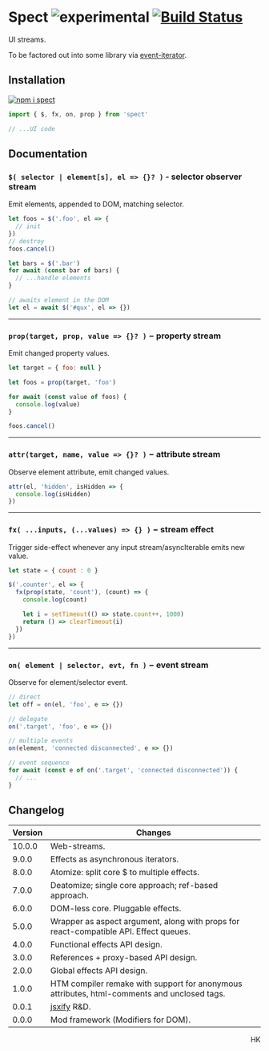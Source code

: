 # Spect ![experimental](https://img.shields.io/badge/stability-experimental-yellow) [![Build Status](https://travis-ci.org/spectjs/spect.svg?branch=master)](https://travis-ci.org/spectjs/spect)

UI streams.

To be factored out into some library via [event-iterator](https://www.npmjs.com/package/event-iterator).


<!-- Incorporates  [aspect-oriented programming](https://en.wikipedia.org/wiki/Aspect-oriented_programming), FRP and streams. -->

<!-- #### 🎡 Concept

_Spect_ introduces _reactive functional effects_ with domain accessors to declare dependencies: `$`, `attr`, `html`, `css`, `state`, `data`, `prop`, `on` etc. Less words, more business: -->

<!-- #### 🏛️ Principles

1. Expressivity.
2. No bundling.
3. HTML first.
3. Organic hydration.
5. Max utility, min presentation. -->

<!-- Spect is build with a set of modern practices in mind (proxies, symbols, tagged strings, virtual dom, incremental dom, htm, custom elements, hooks, observers, tuples, frp). It grounds on API design research, experiments and proofs. Current API is 4th iteration. -->

<!--
Conceptually, app is a set of _reactions_ to changes in some _domain_.

_Reaction_ may have various side-_effects_, like changing html, css, page title, sound volume, displaying dialog etc. _React_ components provide main html side-effect per component, to provide other side-effects, the mechanism of hooks is introduced. In _jQuery_, any element may have an effect on any other element, but lack of component composition is 🍝.

_State_ can be any structure, representing some domain. In web, main domains are - data storage and DOM tree (besides navigation, web-audio, localstorage, webgl etc.). Reactions can be triggered by changes in these domains.

`$` function wraps any group of DOM nodes, providing connections to different domains - html, css, navigation, storage, events etc. The `fx` method serves as aspect for group, it works as `useEffect` merged with component renderer (component renderer conceptually _is_ effect too).

Other approaches include:

* Decomposition algorithm, aspects (CSS is aspect).
* streamlined html (fragment is container, attributes reflect domains, tagname is main domain indicator, children are implicit prop of syntax).
* streamlined effects (global is effect holder, effect scope is indicated in ref, effect corresponds to domain).
* streamlined subscription (autosubscribe to domain by reading it, sources of rerendering(target, subscriptions, direct gate call), soft/hard effects).
* optimization API equation (contextual effects → effect constructors → hooks namespace → html wrappers → events middleware).
* streamlined updates (batch updates after fx tick, clean up required diffs).
* streamlized html (orig holder, vdom, attaching fx, API, carrying over DOM nodes)
-->


<!-- ```js
import { $, fx, html, attr, local, route } from 'spect'
import { t, useLocale } from 'ttag'

// main app
$('#app', el => {
  // loading data when location changes
  route('users/:id', async ({ id }) => {
    el.setAttribute('loading', true)
    localStorage.user = await fetch`./api/user/${ id }`
    el.setAttribute('loading', false)
  })

  // rerender when local storage or loading changes
  fx(local('user'), attr(el, 'loading'), (user, loading) => {
    html`<${el}.preloadable>
      <p.i18n>${ loading ? `Hello, ${ user.name }!` : `Thanks for patience...` }</p>
    </>`
  })
}

// preloader aspect stream
$('.preloadable', el => {
  let content, progress = html`<progress.progress-circle />`
  attr(el, 'loading', loading => {
    if (loading) content = [...el.childNodes]
    html`<${el}>${ loading ? progress : content }</>`
  })
})

// i18n aspect stream
$('.i18n', el => {
  let str = text(el)
  attr(document.documentElement, 'lang', lang => {
    useLocale(lang)
    el.textContent = t(str)
  })
})
``` -->

## Installation

<!-- **A.** As _npm_ package: -->

[![npm i spect](https://nodei.co/npm/spect.png?mini=true)](https://npmjs.org/package/spect/)

```js
import { $, fx, on, prop } from 'spect'

// ...UI code
```

<!-- **B.** As module<sup><a href="#principle-2">2</a></sup>:

```html
<script type="module">
import { use, fx, on } from 'https://unpkg.com/spect@latest?module'

// ...UI code
</script>
```

**C.** As standalone bundle:

```html
<script src="https://unpkg.com/spect/dist-umd/index.bundled.js"></script>
<script>
  let { fx, on } = window.spect

  // ...UI code
</script>
``` -->


<!-- ## Getting started

_Spect_ provides collection of [_ReadableStreams_](https://developer.mozilla.org/en-US/docs/Web/API/ReadableStream), useful for building UIs.

🎬 Let's build [react examples](https://reactjs.org/).

### A Simple Selector Stream

This example assigns handler to `#hello-example` element and observes its `name` property, rerendering content.

```html
<div id="hello-example" name="Cyril"></div>

<script type="module">
import { $, html, prop } from 'spect'

// for each #hello-example
$('#hello-example', el => {
  // when element's `name` property changes
  prop(el, 'name', name => {
    // render html as
    html`<${el}>
      <div.message>
        Hello, ${ name }!
      </div>
    </>`
  })
})
</script>
```

<p align='right'><a href="https://codesandbox.io/s/a-simple-aspect-xz22f">Open in sandbox</a></p>


### A Stateful Stream

This is example of simpel timer: it handles `connected` and `disconnected` event streams, as well as runs side-effect via `fx`, that is triggered whenever any input stream (`prop`) emits new value.

```js
import { $, prop, on, fx, html } from 'spect'

// for every #timer-example element
$('#timer-example', async el => {
  let state = { seconds: 0 }

  // start timer when connected, end when disconnected
  on(el, 'connected', e => {
    let i = setInterval(() => {
      state.seconds++
    }, 1000)

    on(el, 'disconnected', () => clearInterval(i))
  })

  // rerender when seconds change
  fx(prop(state, 'seconds'), seconds => html`<${el}>Seconds: ${seconds}</>`)
})
```

<p align='right'><a href="https://codesandbox.io/s/a-stateful-aspect-9pbji">Open in sandbox</a></p>


### An Application

Selector streams allow easily assign aspects to elements.

```js
import { $, on, html, prop } from 'spect'

$('#todos-example', el => {
  let state = { items: [], text: '' }

  // run effect by submit event
  on(el, 'submit', e => {
    e.preventDefault()

    if (!state.text.length) return

    state.items = [...state.items, { text: state.text, id: Date.now() }]
    state.text = ''
  })

  // rerender html when state changes
  prop(state, 'items', items => {
    html`<${el}>
    <h3>TODO</h3>
    <main#todo-list items=${ items }/>
    <form>
      <label for=new-todo>
        What needs to be done?
      </label>
      <br/>
      <input#new-todo onchange=${ e => state.text = e.target.value}/>
      <button>
        Add #${ items.length + 1}
      </button>
    </form>
  </>`
  })
})

$('#todo-list', el => {
  prop(el, 'items', items => html`<${el}><ul>${items.map(item => html`<li>${item.text}</li>`)}</ul></>`)
})

```

<p align='right'><a href="https://codesandbox.io/s/an-application-uiv4v">Open in sandbox</a></p>


### A Component Using External Plugins

The _html_ syntax is extension of [htm](https://ghub.io/htm), enabling rendering / creating / patching real DOM.
Can be replaced with [lit-html](https://ghub.io/lit-html).

```js
// index.js
import { html, $ } from 'spect'
import MarkdownEditor from './editor.js'

// MarkdownEditor is created as web-component
$('#markdown-example', el => html`<${el}><${MarkdownEditor} content='Hello, **world**!'/></el>`)
```

```js
// editor.js
import { prop, state, html } from 'spect'
import { Remarkable } from 'remarkable'

function MarkdownEditor({ element, content }) {
  let state = { value: content }

  prop(state, 'value', (value) => {
    html`<${element}.markdown-editor>
    <h3>Input</h3>
    <label for="markdown-content">
      Enter some markdown
    </label>
    <textarea#markdown-content onchange=${e => state.value = e.target.value }>${ value }</textarea>

    <h3>Output</h3>
    <div.content innerHTML=${ getRawMarkup(value)} />
    </>`
  })
}

let getRawMarkup = content => {
  const md = new Remarkable();
  return md.render(content);
}
```

<p align='right'><a href="https://codesandbox.io/s/a-component-tnwdm">Open in sandbox</a></p> -->

<!--
### More examples

* [Popup-info component from MDN](https://developer.mozilla.org/en-US/docs/Web/API/CustomElementRegistry/define#Autonomous_custom_element):
-->



## Documentation

<!-- [**`$`**](#use-el--destroy--deps---generic-side-effect)&nbsp;&nbsp;
[**`prop`**](#prop-name--val-deps---properties-provider)&nbsp;&nbsp;
[**`fx`**](#fx-el--destroy--deps---generic-side-effect)&nbsp;&nbsp;
[**`on`**](#on-evt-fn---events-provider)&nbsp;&nbsp;
[**`attr`**](#attr-name--val-deps---attributes-provider)&nbsp;&nbsp;
[**`cls`**](#class-classes-deps---classes-side-effect)&nbsp;&nbsp;
[**`html`**](#htmlmarkup---html-side-effect)&nbsp;&nbsp;
[**`css`**](#css-styles-deps---css-side-effect)&nbsp;&nbsp;

##

Each function in `spect` creates asynchronous iterator with the following properties:

- `.end()` - tears down stream and all internal streams
- `.then` - makes stream awaitable for the next value
- `<effect>(...args, callback)` - the callback is the last argument for all streams -->
<!-- - returned from callback value is called as destructor of previous value -->
<!-- - `.push(value?)` - puts new data value into stream -->


### `$( selector | element[s], el => {}? )` - selector observer stream

Emit elements, appended to DOM, matching selector.

```js
let foos = $('.foo', el => {
  // init
})
// destroy
foos.cancel()

let bars = $('.bar')
for await (const bar of bars) {
  // ...handle elements
}

// awaits element in the DOM
let el = await $('#qux', el => {})
```

---

### `prop(target, prop, value => {}? )` − property stream

Emit changed property values.

```js
let target = { foo: null }

let foos = prop(target, 'foo')

for await (const value of foos) {
  console.log(value)
}

foos.cancel()
```

---

### `attr(target, name, value => {}? )` − attribute stream

Observe element attribute, emit changed values.

```js
attr(el, 'hidden', isHidden => {
  console.log(isHidden)
})
```

---

### `fx( ...inputs, (...values) => {} )` − stream effect

Trigger side-effect whenever any input stream/asyncIterable emits new value.

```js
let state = { count : 0 }

$('.counter', el => {
  fx(prop(state, 'count'), (count) => {
    console.log(count)

    let i = setTimeout(() => state.count++, 1000)
    return () => clearTimeout(i)
  })
})
```

---

### `on( element | selector, evt, fn )` − event stream

Observe for element/selector event.

```js
// direct
let off = on(el, 'foo', e => {})

// delegate
on('.target', 'foo', e => {})

// multiple events
on(element, 'connected disconnected', e => {})

// event sequence
for await (const e of on('.target', 'connected disconnected')) {
  // ...
}
```

<!--
---
### ``.html`...markup` `` − patch html

Render html. Uses [`htm`](https://ghub.io/htm) syntax.


```js
// create element
let foo = html`<div#foo/>`

// patch element
html`<${foo}><div.bar/></>`

// component
html`<${Baz} foo=bar/>`
function Baz(props) {
  return html`<div.baz>baz</div>`
}

// render stream into html
html`<.status>${ attr(target, 'status') }</>`
``` -->


<!--
### `css( element, styles )` − CSS side-effect

Provide scoped CSS styles for collection.

```js
// write css
$target.css` :host { width: 100%} `
```
<p align="right">Ref: <a href="https://ghub.io/virtual-css">virtual-css</a></p> -->


<!-- ### `cls( ...classes )` − manipulate classes

Add/remove classes, update dependent aspects.

```js
// write classes
cls(el).foo = true
cls(el, { foo: true, bar: false, bas: isTrue() })
cls(el, clsx => clsx.foo = false)

// read classes
cls(el).foo
cls(el)
``` -->


## Changelog

Version | Changes
---|---
10.0.0 | Web-streams.
9.0.0 | Effects as asynchronous iterators.
8.0.0 | Atomize: split core $ to multiple effects.
7.0.0 | Deatomize; single core approach; ref-based approach.
6.0.0 | DOM-less core. Pluggable effects.
5.0.0 | Wrapper as aspect argument, along with props for react-compatible API. Effect queues.
4.0.0 | Functional effects API design.
3.0.0 | References + proxy-based API design.
2.0.0 | Global effects API design.
1.0.0 | HTM compiler remake with support for anonymous attributes, html-comments and unclosed tags.
0.0.1 | [jsxify](https://github.com/scrapjs/jsxify) R&D.
0.0.0 | Mod framework (Modifiers for DOM).

<p align="right">HK</p>
